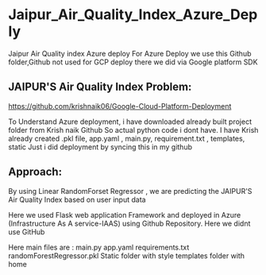 # Jaipur_Air_Quality_Index_Azure_Deply
Jaipur Air Quality index Azure deploy
For Azure Deploy we use this Github folder,Github not used for GCP deploy there we did via Google platform SDK

## JAIPUR'S Air Quality Index Problem:

https://github.com/krishnaik06/Google-Cloud-Platform-Deployment

To Understand Azure deployment, i have downloaded already built project folder from Krish naik Github
So actual python code i dont have. I have Krish already created .pkl file, app.yaml , main.py, requirement.txt , templates, static
Just i did deployment by syncing this in my github

## Approach:

By using Linear RandomForset Regressor , we are predicting the JAIPUR'S Air Quality Index based on user input data

Here we used Flask web application Framework and deployed in Azure (Infrastructure As A service-IAAS) using Github Repository.
Here we didnt use GitHub

Here main files are :
		main.py
		app.yaml
		requirements.txt
		randomForestRegressor.pkl
    Static folder with style 
    templates folder with home
